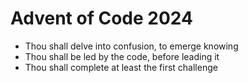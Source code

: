 # Advent of Code 2024
- Thou shall delve into confusion, to emerge knowing
- Thou shall be led by the code, before leading it
- Thou shall complete at least the first challenge
